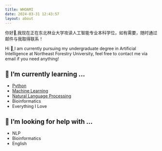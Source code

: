 ```yaml
---
title: WHOAMI
date: 2024-03-31 12:43:57
layout: about
---
```


你好👋,我现在正在东北林业大学攻读人工智能专业本科学位，如有需要，随时通过邮件与我取得联系！

Hi 👋,I am currently pursuing my undergraduate degree in Artificial Intelligence at Northeast Forestry University, feel free to contact me via email if you need anything!

## 🌱 I’m currently learning ...

  -  [Python](https://github.com/topics/python)
  -  [Machine Learning](https://github.com/topics/machinelearning)
  -  [Natural Language Processing](https://github.com/topics/nlp)
  -  Bioinformatics
  -  Everything I Love

## 🤔 I’m looking for help with ...

  - NLP
  - Bioinformatics
  - English
